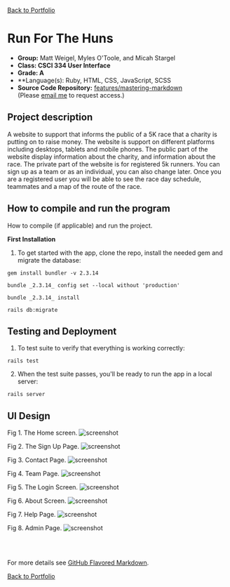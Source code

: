 [Back to Portfolio](./)

Run For The Huns
===============

-   **Group:** Matt Weigel, Myles O'Toole, and Micah Stargel 
-   **Class: CSCI 334 User Interface**
-   **Grade: A** 
-   **Language(s): Ruby, HTML, CSS, JavaScript, SCSS
-   **Source Code Repository:** [features/mastering-markdown](https://guides.github.com/features/mastering-markdown/)  
    (Please [email me](mailto:jeengelhardt@csustudent.net?subject=GitHub%20Access) to request access.)

## Project description

A website to support that informs the public of a 5K race that a charity is putting on to raise money.  The website is support on different platforms including desktops, tablets and mobile phones.  The public part of the website display information about the charity, and information about the race.  The private part of the website is for registered 5k runners.  You can sign up as a team or as an individual, you can also change later.  Once you are a registered user you will be able to see the race day schedule, teammates and a map of the route of the race.


## How to compile and run the program

How to compile (if applicable) and run the project.

**First Installation**

1. To get started with the app, clone the repo, install the needed gem and migrate the database:

```
gem install bundler -v 2.3.14
```

```
bundle _2.3.14_ config set --local without 'production'
```

```
bundle _2.3.14_ install
```

```
rails db:migrate
```

## Testing and Deployment

1. To test suite to verify that everything is working correctly:

```
rails test
```

2. When the test suite passes, you'll be ready to run the app in a local server:

```
rails server
```

## UI Design

Fig 1. The Home screen.
![screenshot](images/home.png) <br />

Fig 2. The Sign Up Page.
![screenshot](images/signup.png) <br />

Fig 3. Contact Page.
![screenshot](images/Contact.png) <br />

Fig 4. Team Page.
![screenshot](images/Team.png) <br />

Fig 5. The Login Screen.
![screenshot](images/login.png) <br />

Fig 6. About Screen.
![screenshot](images/About.png) <br />

Fig 7. Help Page.
![screenshot](images/help.png) <br />

Fig 8. Admin Page.
![screenshot](images/Admin.png) <br />



<br><br />


For more details see [GitHub Flavored Markdown](https://guides.github.com/features/mastering-markdown/).

[Back to Portfolio](./)
